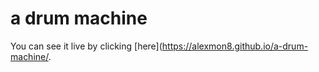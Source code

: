 # a drum machine
You can see it live by clicking [here](https://alexmon8.github.io/a-drum-machine/.
